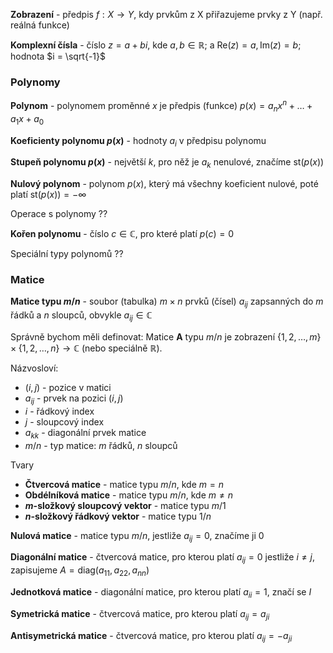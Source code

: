 **Zobrazení** - předpis $f : X \to Y$, kdy prvkům z X přiřazujeme prvky z Y (např. reálná funkce)

**Komplexní čísla** - číslo $z = a+bi$, kde $a, b \in \mathbb{R};$ a $\text{Re}(z) = a, \text{Im}(z) = b;$ hodnota $i = \sqrt{-1}$

### Polynomy

**Polynom** - polynomem proměnné $x$ je předpis (funkce) $p(x) = a_{n}x^n + \dots + a_{1}x + a_{0}$

**Koeficienty polynomu $p(x)$** - hodnoty $a_{i}$ v předpisu polynomu

**Stupeň polynomu $p(x)$** - největší $k$, pro něž je $a_{k}$ nenulové, značíme $\text{st}(p(x))$

**Nulový polynom** - polynom $p(x)$, který má všechny koeficient nulové, poté platí $\text{st}(p(x)) = -\infty$

Operace s polynomy ??

**Kořen polynomu** - číslo $c \in \mathbb C$, pro které platí $p(c) = 0$

Speciální typy polynomů ??

### Matice

**Matice typu $m/n$** - soubor (tabulka) 
$m \times n$ prvků (čísel) $a_{ij}$ zapsanných do $m$ řádků a $n$ sloupců, obvykle $a_{ij} \in \mathbb C$

Správně bychom měli definovat: Matice **A** typu $m/n$ je zobrazení $\{1, 2, \dots, m\} \times \{1, 2, \dots, n\} \to \mathbb C$ (nebo speciálně $\mathbb R$).

Názvosloví:
- $(i, j)$ - pozice v matici
- $a_{ij}$ - prvek na pozici $(i, j)$
- $i$ - řádkový index
- $j$ - sloupcový index
- $a_{kk}$ - diagonální prvek matice
- $m/n$ - typ matice: $m$ řádků, $n$ sloupců

Tvary
- **Čtvercová matice** - matice typu $m/n$, kde $m=n$
- **Obdélníková matice** - matice typu $m/n$, kde $m \neq n$
- **$m$-složkový sloupcový vektor** - matice typu $m/1$
- **$n$-složkový řádkový vektor** - matice typu $1/n$

**Nulová matice** - matice typu $m/n$, jestliže $a_{ij} = 0$, značíme ji 0

**Diagonální matice** - čtvercová matice, pro kterou platí $a_{ij} = 0$ jestliže $i \neq j$, zapisujeme $A = \text{diag}(a_{11}, a_{22}, a_{nn})$

**Jednotková matice** - diagonální matice, pro kterou platí $a_{ii} = 1$, značí se $I$

**Symetrická matice** - čtvercová matice, pro kterou platí $a_{ij} = a_{ji}$

**Antisymetrická matice** - čtvercová matice, pro kterou platí $a_{ij} = -a_{ji}$
